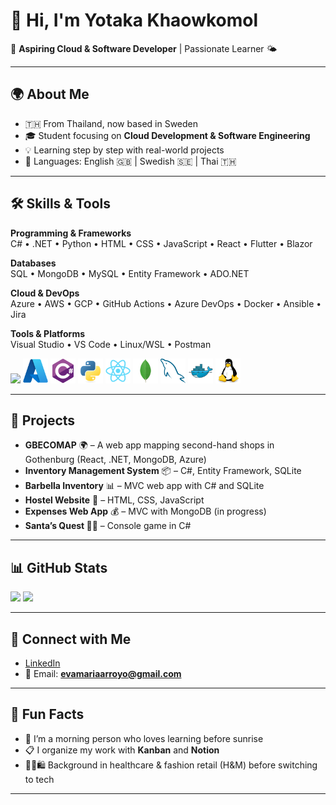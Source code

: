 # 👋 Hi, I'm Yotaka Khaowkomol  

🎯 **Aspiring Cloud & Software Developer** | Passionate Learner 🌤️  

---

## 🌍 About Me  

- 🇹🇭 From Thailand, now based in Sweden  
- 🎓 Student focusing on **Cloud Development & Software Engineering**  
- 💡 Learning step by step with real-world projects  
- 💬 Languages: English 🇬🇧 | Swedish 🇸🇪 | Thai 🇹🇭  

---

## 🛠️ Skills & Tools  

**Programming & Frameworks**  
C# • .NET • Python • HTML • CSS • JavaScript • React • Flutter • Blazor  

**Databases**  
SQL • MongoDB • MySQL • Entity Framework • ADO.NET  

**Cloud & DevOps**  
Azure • AWS • GCP • GitHub Actions • Azure DevOps • Docker • Ansible • Jira  

**Tools & Platforms**  
Visual Studio • VS Code • Linux/WSL • Postman  


<p align="left">
  <img src="https://www.vectorlogo.zone/logos/amazon_aws/amazon_aws-icon.svg" width="40"/>
  <img src="https://raw.githubusercontent.com/devicons/devicon/master/icons/azure/azure-original.svg" width="40"/>
  <img src="https://raw.githubusercontent.com/devicons/devicon/master/icons/csharp/csharp-original.svg" width="40"/>
  <img src="https://raw.githubusercontent.com/devicons/devicon/master/icons/python/python-original.svg" width="40"/>
  <img src="https://raw.githubusercontent.com/devicons/devicon/master/icons/react/react-original.svg" width="40"/>
  <img src="https://raw.githubusercontent.com/devicons/devicon/master/icons/mongodb/mongodb-original.svg" width="40"/>
  <img src="https://raw.githubusercontent.com/devicons/devicon/master/icons/mysql/mysql-original.svg" width="40"/>
  <img src="https://raw.githubusercontent.com/devicons/devicon/master/icons/docker/docker-original.svg" width="40"/>
  <img src="https://raw.githubusercontent.com/devicons/devicon/master/icons/linux/linux-original.svg" width="40"/>
</p>  

---

## 📘 Projects  

- **GBECOMAP** 🌍 – A web app mapping second-hand shops in Gothenburg (React, .NET, MongoDB, Azure)  
- **Inventory Management System** 📦 – C#, Entity Framework, SQLite  
- **Barbella Inventory** 📊 – MVC web app with C# and SQLite  
- **Hostel Website** 🏨 – HTML, CSS, JavaScript  
- **Expenses Web App** 💰 – MVC with MongoDB (in progress)  
- **Santa’s Quest 🎅🧝** – Console game in C#  

---

## 📊 GitHub Stats  

<p align="left">
  <img src="https://github-readme-stats.vercel.app/api?username=Bombalaka&show_icons=true&theme=default&hide_rank=false" height="150"/>
  <img src="https://github-readme-stats.vercel.app/api/top-langs/?username=Bombalaka&layout=compact&theme=default" height="150"/>
</p>  

---

## 🤝 Connect with Me  

- [LinkedIn](https://www.linkedin.com/in/yotaka-khaowkomol-39b757115/)  
- 📩 Email: **evamariaarroyo@gmail.com**   

---

## 🎉 Fun Facts  

- 🌅 I’m a morning person who loves learning before sunrise  
- 📋 I organize my work with **Kanban** and **Notion**  
- 👩‍⚕️🛍️ Background in healthcare & fashion retail (H&M) before switching to tech
  

---
